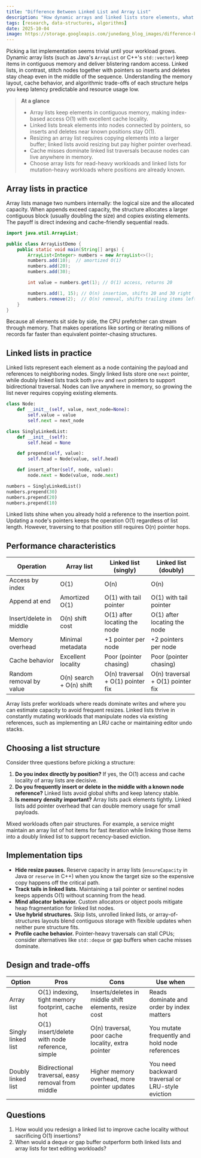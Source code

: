 ```yaml
---
title: "Difference Between Linked List and Array List"
description: "How dynamic arrays and linked lists store elements, what that means for performance, and how to choose between them."
tags: [research, data-structures, algorithms]
date: 2025-10-04
image: https://storage.googleapis.com/junedang_blog_images/difference-between-linked-list-and-array-list/array_list_vs_linked_list.webp
---
```


Picking a list implementation seems trivial until your workload grows. Dynamic array lists (such as Java's `ArrayList` or C++'s `std::vector`) keep items in contiguous memory and deliver blistering random access. Linked lists, in contrast, stitch nodes together with pointers so inserts and deletes stay cheap even in the middle of the sequence. Understanding the memory layout, cache behavior, and algorithmic trade-offs of each structure helps you keep latency predictable and resource usage low.

> **At a glance**
> - Array lists keep elements in contiguous memory, making index-based access O(1) with excellent cache locality.
> - Linked lists break elements into nodes connected by pointers, so inserts and deletes near known positions stay O(1).
> - Resizing an array list requires copying elements into a larger buffer; linked lists avoid resizing but pay higher pointer overhead.
> - Cache misses dominate linked list traversals because nodes can live anywhere in memory.
> - Choose array lists for read-heavy workloads and linked lists for mutation-heavy workloads where positions are already known.

## Array lists in practice

Array lists manage two numbers internally: the logical size and the allocated capacity. When appends exceed capacity, the structure allocates a larger contiguous block (usually doubling the size) and copies existing elements. The payoff is direct indexing and cache-friendly sequential reads.

```java
import java.util.ArrayList;

public class ArrayListDemo {
    public static void main(String[] args) {
        ArrayList<Integer> numbers = new ArrayList<>();
        numbers.add(10);  // amortized O(1)
        numbers.add(20);
        numbers.add(30);

        int value = numbers.get(1); // O(1) access, returns 20

        numbers.add(1, 15); // O(n) insertion, shifts 20 and 30 right
        numbers.remove(2);  // O(n) removal, shifts trailing items left
    }
}
```

Because all elements sit side by side, the CPU prefetcher can stream through memory. That makes operations like sorting or iterating millions of records far faster than equivalent pointer-chasing structures.

## Linked lists in practice

Linked lists represent each element as a node containing the payload and references to neighboring nodes. Singly linked lists store one `next` pointer, while doubly linked lists track both `prev` and `next` pointers to support bidirectional traversal. Nodes can live anywhere in memory, so growing the list never requires copying existing elements.

```python
class Node:
    def __init__(self, value, next_node=None):
        self.value = value
        self.next = next_node

class SinglyLinkedList:
    def __init__(self):
        self.head = None

    def prepend(self, value):
        self.head = Node(value, self.head)

    def insert_after(self, node, value):
        node.next = Node(value, node.next)

numbers = SinglyLinkedList()
numbers.prepend(30)
numbers.prepend(20)
numbers.prepend(10)
```

Linked lists shine when you already hold a reference to the insertion point. Updating a node's pointers keeps the operation O(1) regardless of list length. However, traversing to that position still requires O(n) pointer hops.

## Performance characteristics

| Operation                | Array list                     | Linked list (singly)                | Linked list (doubly)           |
| ------------------------ | ------------------------------ | ----------------------------------- | ------------------------------ |
| Access by index          | O(1)                           | O(n)                                | O(n)                           |
| Append at end            | Amortized O(1)                 | O(1) with tail pointer              | O(1) with tail pointer         |
| Insert/delete in middle  | O(n) shift cost                | O(1) after locating the node        | O(1) after locating the node   |
| Memory overhead          | Minimal metadata               | +1 pointer per node                 | +2 pointers per node           |
| Cache behavior           | Excellent locality             | Poor (pointer chasing)              | Poor (pointer chasing)         |
| Random removal by value  | O(n) search + O(n) shift       | O(n) traversal + O(1) pointer fix   | O(n) traversal + O(1) pointer fix |

Array lists prefer workloads where reads dominate writes and where you can estimate capacity to avoid frequent resizes. Linked lists thrive in constantly mutating workloads that manipulate nodes via existing references, such as implementing an LRU cache or maintaining editor undo stacks.

## Choosing a list structure

Consider three questions before picking a structure:

1. **Do you index directly by position?** If yes, the O(1) access and cache locality of array lists are decisive.
2. **Do you frequently insert or delete in the middle with a known node reference?** Linked lists avoid global shifts and keep latency stable.
3. **Is memory density important?** Array lists pack elements tightly. Linked lists add pointer overhead that can double memory usage for small payloads.

Mixed workloads often pair structures. For example, a service might maintain an array list of hot items for fast iteration while linking those items into a doubly linked list to support recency-based eviction.

## Implementation tips

- **Hide resize pauses.** Reserve capacity in array lists (`ensureCapacity` in Java or `reserve` in C++) when you know the target size so the expensive copy happens off the critical path.
- **Track tails in linked lists.** Maintaining a tail pointer or sentinel nodes keeps appends O(1) without scanning from the head.
- **Mind allocator behavior.** Custom allocators or object pools mitigate heap fragmentation for linked list nodes.
- **Use hybrid structures.** Skip lists, unrolled linked lists, or array-of-structures layouts blend contiguous storage with flexible updates when neither pure structure fits.
- **Profile cache behavior.** Pointer-heavy traversals can stall CPUs; consider alternatives like `std::deque` or gap buffers when cache misses dominate.

## Design and trade-offs

| Option                | Pros                                              | Cons                                                 | Use when |
| --------------------- | ------------------------------------------------- | ---------------------------------------------------- | -------- |
| Array list            | O(1) indexing, tight memory footprint, cache hot  | Inserts/deletes in middle shift elements, resize cost | Reads dominate and order by index matters |
| Singly linked list    | O(1) insert/delete with node reference, simple    | O(n) traversal, poor cache locality, extra pointer    | You mutate frequently and hold node references |
| Doubly linked list    | Bidirectional traversal, easy removal from middle | Higher memory overhead, more pointer updates          | You need backward traversal or LRU-style eviction |

## Questions

1. How would you redesign a linked list to improve cache locality without sacrificing O(1) insertions?
2. When would a deque or gap buffer outperform both linked lists and array lists for text editing workloads?

<!-- Subtopic rationale: Covered contiguous arrays, pointer-based lists, performance trade-offs, decision criteria, and implementation patterns to map the full decision space. -->
